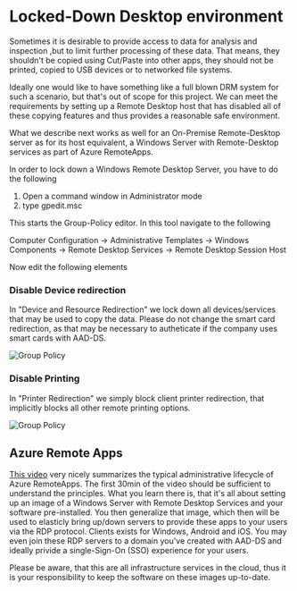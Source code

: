 # Locked-Down Desktop environment #
Sometimes it is desirable to provide access to data for analysis and inspection ,but to limit further processing of these data. That means, they shouldn't be copied using Cut/Paste into other apps, they should not be printed, copied to USB devices or to networked file systems.

Ideally one would like to have something like a full blown DRM system for such a scenario, but that's out of scope for this project. We can meet the requirements by setting up a Remote Desktop host that has disabled all of these copying features and thus provides a reasonable safe environment.

What we describe next works as well for an On-Premise Remote-Desktop server as for its host equivalent, a Windows Server with Remote-Desktop services as part of Azure RemoteApps.

In order to lock down a Windows Remote Desktop Server, you have to do the following

1. Open a command window in Administrator mode
2. type gpedit.msc

This starts the Group-Policy editor. In this tool navigate to the following

Computer Configuration -> Administrative Templates -> Windows Components -> Remote Desktop Services -> Remote Desktop Session Host

Now edit the following elements

### Disable Device redirection ###
In "Device and Resource Redirection" we lock down all devices/services that may be used to copy the data. Please do not change the smart card redirection, as that may be necessary to autheticate if the company uses smart cards with AAD-DS.

![Group Policy](http://i.imgur.com/gVsTsiA.png)

### Disable Printing ###
In "Printer Redirection" we simply block client printer redirection, that implicitly blocks all other remote printing options.

![Group Policy](http://i.imgur.com/QfGiNdt.png)

## Azure Remote Apps ##
[This video](https://azure.microsoft.com/en-us/documentation/videos/microsoft-ignite-2015-fundamentals-of-microsoft-azure-remoteapp-management-and-administration/ "Azure RemoteApps basics") very nicely summarizes the typical administrative lifecycle of Azure RemoteApps. The first 30min of the video should be sufficient to understand the principles. What you learn there is, that it's all about setting up an image of a Windows Server with Remote Desktop Services and your software pre-installed. You then generalize that image, which then will be used to elasticly bring up/down servers to provide these apps to your users via the RDP protocol. Clients exists for Windows, Android and iOS. You may even join these RDP servers to a domain you've created with AAD-DS and ideally privide a single-Sign-On (SSO) experience for your users.

Please be aware, that this are all infrastructure services in the cloud, thus it is your responsibility to keep the software on these images up-to-date.
